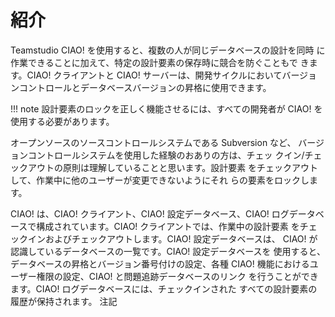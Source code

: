 # 紹介

Teamstudio CIAO! を使用すると、複数の人が同じデータベースの設計を同時 に作業できることに加えて、特定の設計要素の保存時に競合を防ぐこともで きます。CIAO! クライアントと CIAO! サーバーは、開発サイクルにおいてバージョンコントロールとデータベースバージョンの昇格に使用できます。

!!! note
    設計要素のロックを正しく機能させるには、すべての開発者が CIAO! を 使用する必要があります。  

オープンソースのソースコントロールシステムである Subversion など、 バージョンコントロールシステムを使用した経験のおありの方は、チェッ クイン/チェックアウトの原則は理解していることと思います。設計要素 をチェックアウトして、作業中に他のユーザーが変更できないようにそれ らの要素をロックします。 

CIAO! は、CIAO! クライアント、CIAO! 設定データベース、CIAO! ログデータベースで構成されています。CIAO! クライアントでは、作業中の設計要素 をチェックインおよびチェックアウトします。CIAO! 設定データベースは、 CIAO! が認識しているデータベースの一覧です。CIAO! 設定データベースを 使用すると、データベースの昇格とバージョン番号付けの設定、各種 CIAO! 機能におけるユーザー権限の設定、CIAO! と問題追跡データベースのリンク を行うことができます。CIAO! ログデータベースには、チェックインされた すべての設計要素の履歴が保持されます。
注記 